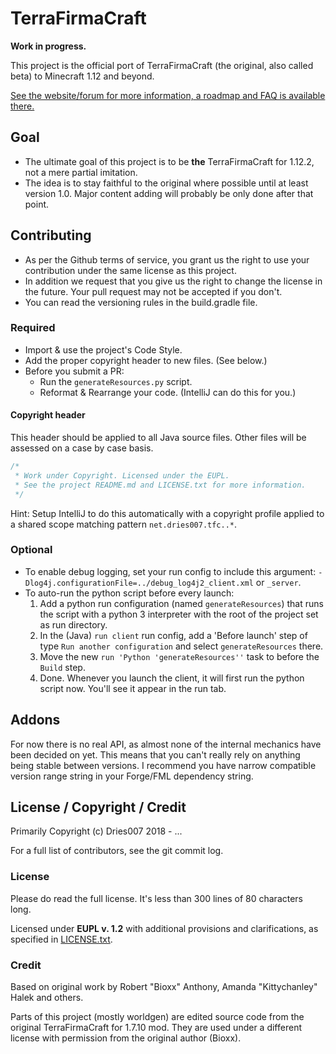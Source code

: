 # TerraFirmaCraft

**Work in progress.**

This project is the official port of TerraFirmaCraft (the original, also called beta) to Minecraft 1.12 and beyond.

[See the website/forum for more information, a roadmap and FAQ is available there.](https://terrafirmacraft.com/) 

## Goal

- The ultimate goal of this project is to be **the** TerraFirmaCraft for 1.12.2, not a mere partial imitation.
- The idea is to stay faithful to the original where possible until at least version 1.0.
  Major content adding will probably be only done after that point.

## Contributing

+ As per the Github terms of service, you grant us the right to use your contribution
  under the same license as this project.
+ In addition we request that you give us the right to change the license in the future.
  Your pull request may not be accepted if you don't.
+ You can read the versioning rules in the build.gradle file.

### Required

+ Import & use the project's Code Style.
+ Add the proper copyright header to new files. (See below.)
+ Before you submit a PR:
    + Run the `generateResources.py` script.
    + Reformat & Rearrange your code. (IntelliJ can do this for you.)

#### Copyright header
This header should be applied to all Java source files.
Other files will be assessed on a case by case basis.
```java
/*
 * Work under Copyright. Licensed under the EUPL.
 * See the project README.md and LICENSE.txt for more information.
 */
```
Hint: Setup IntelliJ to do this automatically with a copyright profile applied 
to a shared scope matching pattern `net.dries007.tfc..*`.

### Optional

+ To enable debug logging, set your run config to include this argument: `-Dlog4j.configurationFile=../debug_log4j2_client.xml` or `_server`.
+ To auto-run the python script before every launch:
    1. Add a python run configuration (named `generateResources`) that runs the script with a python 3 interpreter with the root of the project set as run directory.
    2. In the (Java) `run client` run config, add a 'Before launch' step of type `Run another configuration` and select `generateResources` there.
    3. Move the new `run 'Python 'generateResources''` task to before the `Build` step.
    4. Done. Whenever you launch the client, it will first run the python script now. You'll see it appear in the run tab. 

## Addons

For now there is no real API, as almost none of the internal mechanics have been decided on yet.
This means that you can't really rely on anything being stable between versions.
I recommend you have narrow compatible version range string in your Forge/FML dependency string.

## License / Copyright / Credit

Primarily Copyright (c) Dries007 2018 - ...

For a full list of contributors, see the git commit log.

### License

Please do read the full license. It's less than 300 lines of 80 characters long.

Licensed under **EUPL v. 1.2** with additional provisions and clarifications, as specified in [LICENSE.txt](LICENSE.txt).

### Credit

Based on original work by Robert "Bioxx" Anthony, Amanda "Kittychanley" Halek and others.

Parts of this project (mostly worldgen) are edited source code from the original TerraFirmaCraft for 1.7.10 mod.
They are used under a different license with permission from the original author (Bioxx).
